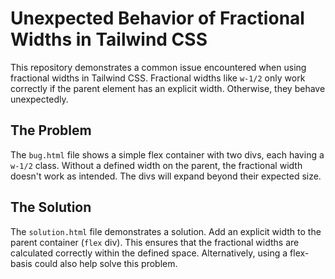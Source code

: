 # Unexpected Behavior of Fractional Widths in Tailwind CSS

This repository demonstrates a common issue encountered when using fractional widths in Tailwind CSS.  Fractional widths like `w-1/2` only work correctly if the parent element has an explicit width. Otherwise, they behave unexpectedly.

## The Problem

The `bug.html` file shows a simple flex container with two divs, each having a `w-1/2` class.  Without a defined width on the parent, the fractional width doesn't work as intended. The divs will expand beyond their expected size.

## The Solution

The `solution.html` file demonstrates a solution. Add an explicit width to the parent container (`flex` div). This ensures that the fractional widths are calculated correctly within the defined space. Alternatively, using a flex-basis could also help solve this problem. 
